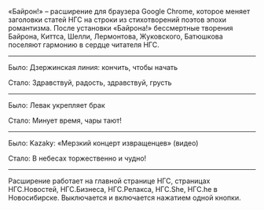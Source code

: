 «Байрон!» – расширение для браузера Google Chrome, которое меняет заголовки статей НГС на строки из стихотворений поэтов эпохи романтизма. После установки «Байрона!» бессмертные творения Байрона, Киттса, Шелли, Лермонтова, Жуковского, Батюшкова поселяют гармонию в сердце читателя НГС.

* * * * *

Было: Дзержинская линия: кончить, чтобы начать

Стало: Здравствуй, радость, здравствуй, грусть

* * * * *

Было: Левак укрепляет брак

Стало: Минует время, чары тают!

* * * * *

Было: Kazaky: «Мерзкий концерт извращенцев» (видео)

Стало: В небесах торжественно и чудно!

* * * * *

Расширение работает на главной странице НГС, страницах НГС.Новостей, НГС.Бизнеса, НГС.Релакса, НГС.She, НГС.he в Новосибирске. Выключается и включается нажатием одной кнопки.